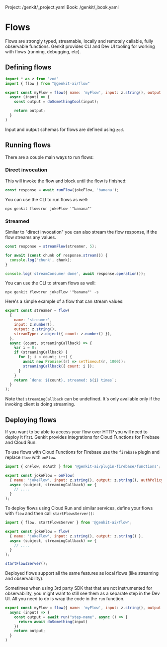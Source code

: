 Project: /genkit/_project.yaml
Book: /genkit/_book.yaml

# Flows

Flows are strongly typed, streamable, locally and remotely callable, fully
observable functions. Genkit provides CLI and Dev UI tooling for working with
flows (running, debugging, etc).

## Defining flows

```javascript
import * as z from "zod"
import { flow } from "@genkit-ai/flow"

export const myFlow = flow({ name: 'myFlow', input: z.string(), output: z.string()},
  async (input) => {
    const output = doSomethingCool(input);

    return output;
  }
)
```

Input and output schemas for flows are defined using `zod`.

## Running flows

There are a couple main ways to run flows:

### Direct invocation

This will invoke the flow and block until the flow is finished:

```js
const response = await runFlow(jokeFlow, 'banana');
```

You can use the CLI to run flows as well:

```posix-terminal
npx genkit flow:run jokeFlow '"banana"'
```

### Streamed

Similar to "direct invocation" you can also stream the flow response, if the
flow streams any values.

```javascript
const response = streamFlow(streamer, 5);

for await (const chunk of response.stream()) {
  console.log('chunk', chunk);
}

console.log('streamConsumer done', await response.operation());
```

You can use the CLI to stream flows as well:

```posix-terminal
npx genkit flow:run jokeFlow '"banana"' -s
```

Here's a simple example of a flow that can stream values:

```javascript
export const streamer = flow(
  {
    name: 'streamer',
    input: z.number(),
    output: z.string(),
    streamType: z.object({ count: z.number() }),
  },
  async (count, streamingCallback) => {
    var i = 0;
    if (streamingCallback) {
      for (; i < count; i++) {
        await new Promise((r) => setTimeout(r, 1000));
        streamingCallback({ count: i });
      }
    }
    return `done: ${count}, streamed: ${i} times`;
  }
);
```

Note that `streamingCallback` can be undefined. It's only available only if the
invoking client is doing streaming.

## Deploying flows

If you want to be able to access your flow over HTTP you will need to deploy it
first. Genkit provides integrations for Cloud Functions for Firebase and Cloud
Run.

To use flows with Cloud Functions for Firebase use the `firebase` plugin
and replace `flow` with `onFlow`.

```js
import { onFlow, noAuth } from '@genkit-ai/plugin-firebase/functions';

export const jokeFlow = onFlow(
  { name: 'jokeFlow', input: z.string(), output: z.string(), authPolicy: noAuth() },
  async (subject, streamingCallback) => {
    // ....
  }
);
```

To deploy flows using Cloud Run and similar services, define your flows with
`flow` and then call `startFlowsServer()`:

```js
import { flow, startFlowsServer } from '@genkit-ai/flow';

export const jokeFlow = flow(
  { name: 'jokeFlow', input: z.string(), output: z.string() },
  async (subject, streamingCallback) => {
    // ....
  }
);

startFlowsServer();
```

Deployed flows support all the same features as local flows (like streaming and
observability).

Sometimes when using 3rd party SDK that that are not instrumented for
observability, you might want to still see them as a separate step in the Dev
UI. All you need to do is wrap the code in the `run` function.

```js
export const myFlow = flow({ name: 'myFlow', input: z.string(), output: z.string() },
  async (input) => {
    const output = await run("step-name", async () => {
      return await doSomething(input)
    })
    return output;
  }
)
```